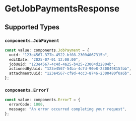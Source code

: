 # GetJobPaymentsResponse


## Supported Types

### `components.JobPayment`

```typescript
const value: components.JobPayment = {
  uuid: "123e4567-377b-4522-bf08-23004067315b",
  editDate: "2025-07-01 12:00:00",
  jobUuid: "123e4567-4c4d-4a25-b425-23004d22804b",
  actionedByUuid: "123e4567-54ba-4c7d-90e8-230049815fbb",
  attachmentUuid: "123e4567-cf9d-4cc3-8746-2300480f0a6b",
};
```

### `components.ErrorT`

```typescript
const value: components.ErrorT = {
  errorCode: 1000,
  message: "An error occurred completing your request",
};
```

